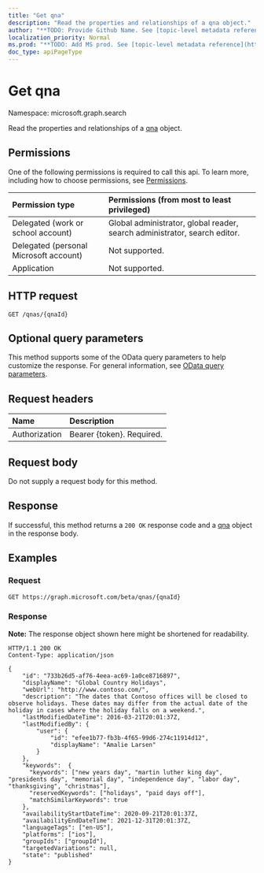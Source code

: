```yaml
---
title: "Get qna"
description: "Read the properties and relationships of a qna object."
author: "**TODO: Provide Github Name. See [topic-level metadata reference](https://msgo.azurewebsites.net/add/document/guidelines/metadata.html#topic-level-metadata)**"
localization_priority: Normal
ms.prod: "**TODO: Add MS prod. See [topic-level metadata reference](https://msgo.azurewebsites.net/add/document/guidelines/metadata.html#topic-level-metadata)**"
doc_type: apiPageType
---
```


# Get qna
Namespace: microsoft.graph.search

Read the properties and relationships of a [qna](../resources/qna.md) object.

## Permissions
One of the following permissions is required to call this api. To learn more, including how to choose permissions, see [Permissions](/graph/permissions-reference).

|Permission type|Permissions (from most to least privileged)|
|:---|:---|
|Delegated (work or school account)| Global administrator, global reader, search administrator, search editor. |
|Delegated (personal Microsoft account)| Not supported. |
|Application| Not supported. |

## HTTP request

<!-- {
  "blockType": "ignored"
}
-->
``` http
GET /qnas/{qnaId}
```

## Optional query parameters
This method supports some of the OData query parameters to help customize the response. For general information, see [OData query parameters](/graph/query-parameters).

## Request headers
|Name|Description|
|:---|:---|
|Authorization|Bearer {token}. Required.|

## Request body
Do not supply a request body for this method.

## Response

If successful, this method returns a `200 OK` response code and a [qna](../resources/qna.md) object in the response body.

## Examples

### Request
<!-- {
  "blockType": "request",
  "name": "get_qna"
}
-->
``` http
GET https://graph.microsoft.com/beta/qnas/{qnaId}
```


### Response
**Note:** The response object shown here might be shortened for readability.
<!-- {
  "blockType": "response",
  "truncated": true,
  "@odata.type": "microsoft.graph.qna"
}
-->
``` http
HTTP/1.1 200 OK
Content-Type: application/json

{
    "id": "733b26d5-af76-4eea-ac69-1a0ce8716897",
    "displayName": "Global Country Holidays",
    "webUrl": "http://www.contoso.com/",
    "description": "The dates that Contoso offices will be closed to observe holidays. These dates may differ from the actual date of the holiday in cases where the holiday falls on a wee​kend.",
    "lastModifiedDateTime": 2016-03-21T20:01:37Z,
    "lastModifiedBy": {
        "user": {
            "id": "efee1b77-fb3b-4f65-99d6-274c11914d12",
            "displayName": "Amalie Larsen"
        }
    },
    "keywords":  {
      "keywords": ["new years day", "martin luther king day", "presidents day", "memorial day", "independence day", "labor day", "thanksgiving", "christmas"],
      "reservedKeywords": ["holidays", "paid days off"],
      "matchSimilarKeywords": true
    },
    "availabilityStartDateTime": 2020-09-21T20:01:37Z,
    "availabilityEndDateTime": 2021-12-31T20:01:37Z,
    "languageTags": ["en-US"],
    "platforms": ["ios"],
    "groupIds": ["groupId"],
    "targetedVariations": null,
    "state": "published"
}
```

